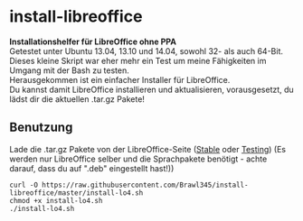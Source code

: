 install-libreoffice
===================

**Installationshelfer für LibreOffice ohne PPA**  
Getestet unter Ubuntu 13.04, 13.10 und 14.04, sowohl 32- als auch 64-Bit. 
Dieses kleine Skript war eher mehr ein Test um meine Fähigkeiten im Umgang mit der Bash zu testen.  
Herausgekommen ist ein einfacher Installer für LibreOffice.  
Du kannst damit LibreOffice installieren und aktualisieren, vorausgesetzt, du lädst dir die aktuellen .tar.gz Pakete!

## Benutzung
Lade die .tar.gz Pakete von der LibreOffice-Seite ([Stable](http://de.libreoffice.org/download/) oder [Testing](http://de.libreoffice.org/download/testversionen/)) (Es werden nur LibreOffice selber und die Sprachpakete benötigt - achte darauf, dass du auf ".deb" eingestellt hast!))

    curl -O https://raw.githubusercontent.com/Brawl345/install-libreoffice/master/install-lo4.sh
    chmod +x install-lo4.sh
    ./install-lo4.sh
